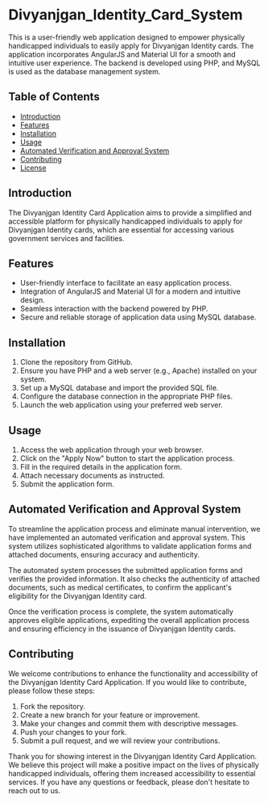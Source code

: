 # Divyanjgan_Identity_Card_System

This is a user-friendly web application designed to empower physically handicapped individuals to easily apply for Divyanjgan Identity cards. The application incorporates AngularJS and Material UI for a smooth and intuitive user experience. The backend is developed using PHP, and MySQL is used as the database management system.

## Table of Contents
- [Introduction](#introduction)
- [Features](#features)
- [Installation](#installation)
- [Usage](#usage)
- [Automated Verification and Approval System](#automated-verification-and-approval-system)
- [Contributing](#contributing)
- [License](#license)

## Introduction

The Divyanjgan Identity Card Application aims to provide a simplified and accessible platform for physically handicapped individuals to apply for Divyanjgan Identity cards, which are essential for accessing various government services and facilities.

## Features

- User-friendly interface to facilitate an easy application process.
- Integration of AngularJS and Material UI for a modern and intuitive design.
- Seamless interaction with the backend powered by PHP.
- Secure and reliable storage of application data using MySQL database.

## Installation

1. Clone the repository from GitHub.
2. Ensure you have PHP and a web server (e.g., Apache) installed on your system.
3. Set up a MySQL database and import the provided SQL file.
4. Configure the database connection in the appropriate PHP files.
5. Launch the web application using your preferred web server.

## Usage

1. Access the web application through your web browser.
2. Click on the "Apply Now" button to start the application process.
3. Fill in the required details in the application form.
4. Attach necessary documents as instructed.
5. Submit the application form.

## Automated Verification and Approval System

To streamline the application process and eliminate manual intervention, we have implemented an automated verification and approval system. This system utilizes sophisticated algorithms to validate application forms and attached documents, ensuring accuracy and authenticity.

The automated system processes the submitted application forms and verifies the provided information. It also checks the authenticity of attached documents, such as medical certificates, to confirm the applicant's eligibility for the Divyanjgan Identity card.

Once the verification process is complete, the system automatically approves eligible applications, expediting the overall application process and ensuring efficiency in the issuance of Divyanjgan Identity cards.

## Contributing

We welcome contributions to enhance the functionality and accessibility of the Divyanjgan Identity Card Application. If you would like to contribute, please follow these steps:

1. Fork the repository.
2. Create a new branch for your feature or improvement.
3. Make your changes and commit them with descriptive messages.
4. Push your changes to your fork.
5. Submit a pull request, and we will review your contributions.


Thank you for showing interest in the Divyanjgan Identity Card Application. We believe this project will make a positive impact on the lives of physically handicapped individuals, offering them increased accessibility to essential services. If you have any questions or feedback, please don't hesitate to reach out to us.
